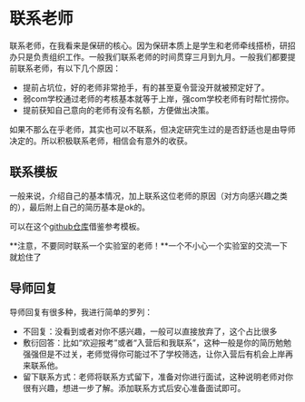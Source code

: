 # 联系老师

联系老师，在我看来是保研的核心。因为保研本质上是学生和老师牵线搭桥，研招办只是负责组织工作。一般我们联系老师的时间贯穿三月到九月。一般我们都要提前联系老师，有以下几个原因：

- 提前占坑位，好的老师非常抢手，有的甚至夏令营没开就被预定好了。
- 弱com学校通过老师的考核基本就等于上岸，强com学校老师有时帮忙捞你。
- 提前获知自己意向的老师有没有名额，方便做出决策。

如果不那么在乎老师，其实也可以不联系，但决定研究生过的是否舒适也是由导师决定的。所以积极联系老师，相信会有意外的收获。

## 联系模板

一般来说，介绍自己的基本情况，加上联系这位老师的原因（对方向感兴趣之类的），最后附上自己的简历基本是ok的。

可以在这个[github仓库](https://github.com/yuezih/King-of-Pigeon)借鉴参考模板。

**注意，不要同时联系一个实验室的老师！**一个不小心一个实验室的交流一下就尬住了

## 导师回复

导师回复有很多种，我进行简单的罗列：

- 不回复：没看到或者对你不感兴趣，一般可以直接放弃了，这个占比很多
- 敷衍回答：比如“欢迎报考”或者“入营后和我联系”，这种一般是你的简历勉勉强强但是不过关，老师觉得你可能过不了学校筛选，让你入营后有机会上岸再来联系他。
- 留下联系方式：老师将联系方式留下，准备对你进行面试，这种说明老师对你很有兴趣，想进一步了解。添加联系方式后安心准备面试即可。